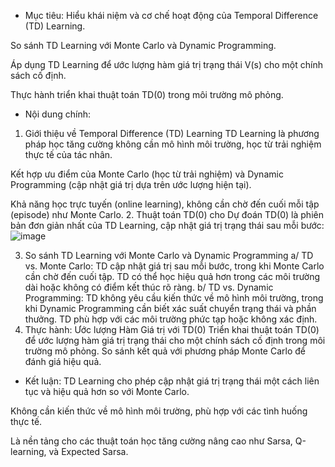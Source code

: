 - Mục tiêu: 
Hiểu khái niệm và cơ chế hoạt động của Temporal Difference (TD) Learning.

So sánh TD Learning với Monte Carlo và Dynamic Programming.

Áp dụng TD Learning để ước lượng hàm giá trị trạng thái V(s) cho một chính sách cố định.

Thực hành triển khai thuật toán TD(0) trong môi trường mô phỏng. 

- Nội dung chính: 
1. Giới thiệu về Temporal Difference (TD) Learning
TD Learning là phương pháp học tăng cường không cần mô hình môi trường, học từ trải nghiệm thực tế của tác nhân.

Kết hợp ưu điểm của Monte Carlo (học từ trải nghiệm) và Dynamic Programming (cập nhật giá trị dựa trên ước lượng hiện tại).

Khả năng học trực tuyến (online learning), không cần chờ đến cuối mỗi tập (episode) như Monte Carlo.
2. Thuật toán TD(0) cho Dự đoán
TD(0) là phiên bản đơn giản nhất của TD Learning, cập nhật giá trị trạng thái sau mỗi bước: ![image](https://github.com/user-attachments/assets/aa2569bd-5d2d-47f7-9814-afa596efaf0d)

3. So sánh TD Learning với Monte Carlo và Dynamic Programming
a/ TD vs. Monte Carlo:
TD cập nhật giá trị sau mỗi bước, trong khi Monte Carlo cần chờ đến cuối tập.
TD có thể học hiệu quả hơn trong các môi trường dài hoặc không có điểm kết thúc rõ ràng.
b/ TD vs. Dynamic Programming:
TD không yêu cầu kiến thức về mô hình môi trường, trong khi Dynamic Programming cần biết xác suất chuyển trạng thái và phần thưởng.
TD phù hợp với các môi trường phức tạp hoặc không xác định.
4. Thực hành: Ước lượng Hàm Giá trị với TD(0)
Triển khai thuật toán TD(0) để ước lượng hàm giá trị trạng thái cho một chính sách cố định trong môi trường mô phỏng.
So sánh kết quả với phương pháp Monte Carlo để đánh giá hiệu quả.

- Kết luận: 
TD Learning cho phép cập nhật giá trị trạng thái một cách liên tục và hiệu quả hơn so với Monte Carlo.

Không cần kiến thức về mô hình môi trường, phù hợp với các tình huống thực tế.

Là nền tảng cho các thuật toán học tăng cường nâng cao như Sarsa, Q-learning, và Expected Sarsa.

